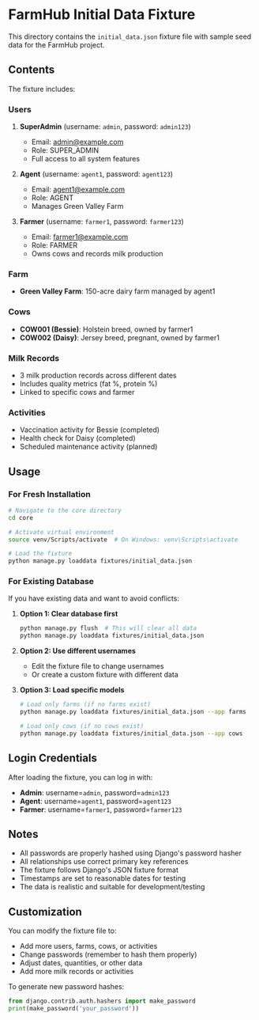 # FarmHub Initial Data Fixture

This directory contains the `initial_data.json` fixture file with sample seed data for the FarmHub project.

## Contents

The fixture includes:

### Users
1. **SuperAdmin** (username: `admin`, password: `admin123`)
   - Email: admin@example.com
   - Role: SUPER_ADMIN
   - Full access to all system features

2. **Agent** (username: `agent1`, password: `agent123`)
   - Email: agent1@example.com
   - Role: AGENT
   - Manages Green Valley Farm

3. **Farmer** (username: `farmer1`, password: `farmer123`)
   - Email: farmer1@example.com
   - Role: FARMER
   - Owns cows and records milk production

### Farm
- **Green Valley Farm**: 150-acre dairy farm managed by agent1

### Cows
- **COW001 (Bessie)**: Holstein breed, owned by farmer1
- **COW002 (Daisy)**: Jersey breed, pregnant, owned by farmer1

### Milk Records
- 3 milk production records across different dates
- Includes quality metrics (fat %, protein %)
- Linked to specific cows and farmer

### Activities
- Vaccination activity for Bessie (completed)
- Health check for Daisy (completed)
- Scheduled maintenance activity (planned)

## Usage

### For Fresh Installation
```bash
# Navigate to the core directory
cd core

# Activate virtual environment
source venv/Scripts/activate  # On Windows: venv\Scripts\activate

# Load the fixture
python manage.py loaddata fixtures/initial_data.json
```

### For Existing Database
If you have existing data and want to avoid conflicts:

1. **Option 1: Clear database first**
   ```bash
   python manage.py flush  # This will clear all data
   python manage.py loaddata fixtures/initial_data.json
   ```

2. **Option 2: Use different usernames**
   - Edit the fixture file to change usernames
   - Or create a custom fixture with different data

3. **Option 3: Load specific models**
   ```bash
   # Load only farms (if no farms exist)
   python manage.py loaddata fixtures/initial_data.json --app farms
   
   # Load only cows (if no cows exist)
   python manage.py loaddata fixtures/initial_data.json --app cows
   ```

## Login Credentials

After loading the fixture, you can log in with:

- **Admin**: username=`admin`, password=`admin123`
- **Agent**: username=`agent1`, password=`agent123`
- **Farmer**: username=`farmer1`, password=`farmer123`

## Notes

- All passwords are properly hashed using Django's password hasher
- All relationships use correct primary key references
- The fixture follows Django's JSON fixture format
- Timestamps are set to reasonable dates for testing
- The data is realistic and suitable for development/testing

## Customization

You can modify the fixture file to:
- Add more users, farms, cows, or activities
- Change passwords (remember to hash them properly)
- Adjust dates, quantities, or other data
- Add more milk records or activities

To generate new password hashes:
```python
from django.contrib.auth.hashers import make_password
print(make_password('your_password'))
```
